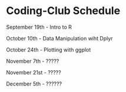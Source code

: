 # Coding-Club Schedule

September 19th - Intro to R 

October 10th - Data Manipulation wiht Dplyr 

October 24th - Plotting with ggplot 

November 7th - ????? 

November 21st - ????? 

December 5th - ?????? 
